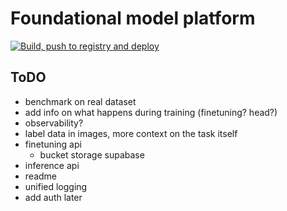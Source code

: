 # Foundational model platform

[![Build, push to registry and deploy](https://github.com/greenlensai/clay/actions/workflows/build-and-deploy.yml/badge.svg)](https://github.com/greenlensai/clay/actions/workflows/build-and-deploy.yml)

## ToDO

- benchmark on real dataset
- add info on what happens during training (finetuning? head?)
- observability?
- label data in images, more context on the task itself
- finetuning api
  - bucket storage supabase
- inference api
- readme
- unified logging
- add auth later
